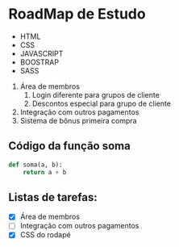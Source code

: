 # RoadMap de Estudo
* HTML
* CSS
* JAVASCRIPT
* BOOSTRAP
* SASS

1. Área de membros
    1. Login diferente para grupos de cliente
    2. Descontos especial para grupo de cliente 
2. Integração com outros pagamentos 
3. Sistema de bônus primeira compra

## Código da função soma

``` python
def soma(a, b):
    return a + b
```

## Listas de tarefas:

- [x] Área de membros
- [ ] Integração com outros pagamentos
- [x] CSS do rodapé
